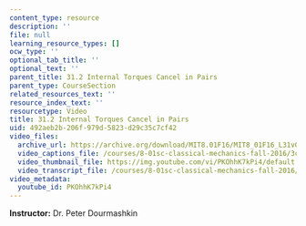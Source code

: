 ```yaml
---
content_type: resource
description: ''
file: null
learning_resource_types: []
ocw_type: ''
optional_tab_title: ''
optional_text: ''
parent_title: 31.2 Internal Torques Cancel in Pairs
parent_type: CourseSection
related_resources_text: ''
resource_index_text: ''
resourcetype: Video
title: 31.2 Internal Torques Cancel in Pairs
uid: 492aeb2b-206f-979d-5823-d29c35c7cf42
video_files:
  archive_url: https://archive.org/download/MIT8.01F16/MIT8_01F16_L31v02_360p.mp4
  video_captions_file: /courses/8-01sc-classical-mechanics-fall-2016/3ca3cdd10177563780d625eb31f90794_PKOhhK7kPi4.vtt
  video_thumbnail_file: https://img.youtube.com/vi/PKOhhK7kPi4/default.jpg
  video_transcript_file: /courses/8-01sc-classical-mechanics-fall-2016/fa2c6995d509ebf7a402c7c8aed4057a_PKOhhK7kPi4.pdf
video_metadata:
  youtube_id: PKOhhK7kPi4
---
```


**Instructor:** Dr. Peter Dourmashkin